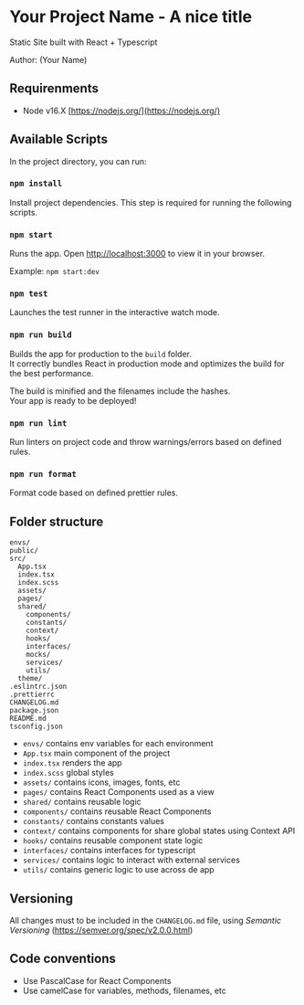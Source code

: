 # Your Project Name - A nice title

Static Site built with React + Typescript

Author: (Your Name)

## Requirenments

- Node v16.X [https://nodejs.org/](https://nodejs.org/)

## Available Scripts

In the project directory, you can run:

### `npm install`

Install project dependencies. This step is required for running the following scripts.

### `npm start`

Runs the app. Open [http://localhost:3000](http://localhost:3000) to view it in your browser.

Example: `npm start:dev`

### `npm test`

Launches the test runner in the interactive watch mode.

### `npm run build`

Builds the app for production to the `build` folder.\
It correctly bundles React in production mode and optimizes the build for the best performance.

The build is minified and the filenames include the hashes.\
Your app is ready to be deployed!

### `npm run lint`

Run linters on project code and throw warnings/errors based on defined rules.

### `npm run format`

Format code based on defined prettier rules.

## Folder structure

```
envs/
public/
src/
  App.tsx
  index.tsx
  index.scss
  assets/
  pages/
  shared/
    components/
    constants/
    context/
    hooks/
    interfaces/
    mocks/
    services/
    utils/
  theme/
.eslintrc.json
.prettierrc
CHANGELOG.md
package.json
README.md
tsconfig.json
```

- `envs/` contains env variables for each environment
- `App.tsx` main component of the project
- `index.tsx` renders the app
- `index.scss` global styles
- `assets/` contains icons, images, fonts, etc
- `pages/` contains React Components used as a view
- `shared/` contains reusable logic
- `components/` contains reusable React Components
- `constants/` contains constants values
- `context/` contains components for share global states using Context API
- `hooks/` contains reusable component state logic
- `interfaces/` contains interfaces for typescript
- `services/` contains logic to interact with external services
- `utils/` contains generic logic to use across de app

## Versioning

All changes must to be included in the `CHANGELOG.md` file, using _Semantic Versioning_ (https://semver.org/spec/v2.0.0.html)

## Code conventions

- Use PascalCase for React Components
- Use camelCase for variables, methods, filenames, etc

